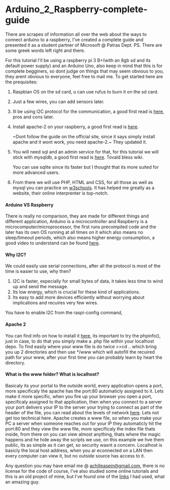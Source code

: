 # Arduino_2_Raspberry-complete-guide
There are scrapes of information all over the web about the ways to connect arduino to a raspberry, I've created a complete guide and presented it as a student partner of Microsoft @ Patras Dept. PS. There are some greek words left right and there.

For this tutorial I'll be using a raspberry pi 3 B+(with an 8gb sd and its default power supply) and an Arduino Uno, also keep in mind that this is for complete begginers, so dont judge on things that may seem obvious to you, they arent obvious to everyone, feel free to mail me.
To get started here are the prequisites:
1. Raspbian OS on the sd card, u can use rufus to burn it on the sd card.
2. Just a few wires, you can add sensors later.
3. Ill be using I2C protocol for the communication, a good first read is [here](https://en.wikipedia.org/wiki/I%C2%B2C), pros and cons later.
4. Install apache-2 on your raspberry, a good first read is [here](https://en.wikipedia.org/wiki/Apache_HTTP_Server).

   ~Dont follow the guide on the official site, since it says simply install apache and it wont work, you need apache-2.~
   They updated it.

5. You will need sql and an admin service for that, for this tutorial we will stick with mysqldb, a good first read is [here](https://en.wikipedia.org/wiki/MySQL). Tovald bless wiki.

   You can use sqlite since its faster but I thought that its more suited for more advanced users.
6. From there we will use PHP, HTML and CSS, for all those as well as mysql you can practice on [w3schools](https://www.w3schools.com/). It has helped me greatly as a website, their online interprenter is top-notch.

#### Arduino VS Raspberry

There is really no comparison, they are made for different things and different application, Arduino is a microcontroller and Raspberry is a microcomputer/microprocessor, the first runs precompiled code and the later has its own OS running at all times on it which also means no sleep/timeout periods, which also means higher energy consumption, a good video to understand can be found [here](https://www.youtube.com/watch?v=7vhvnaWUZjE).

#### Why I2C?

We could easily use serial connections, after all the protocol is most of the time is easier to use, why then?
1. I2C is faster, especially for small bytes of data, it takes less time to wind up and send the message.
2. Its low energy, which is crucial for these kind of applications.
3. Its easy to add more devices efficiently without worrying about implications and recuires very few wires.

You have to enable I2C from the raspi-config command, 

#### Apache 2

You can find info on how to install it [here](https://www.raspberrypi.org/documentation/remote-access/web-server/apache.md), its important to try the phpinfo(), just in case, to do that you simply make a .php file within your localhost depo. To find easily where your www file is do twice >>cd .. which bring you up 2 directories and then use \*/www which will autofill the recuired path for your www, after your first time you can probably learn by heart the directory.

#### What is the www folder? What is localhost?

Basicaly its your portal to the outside world, every application opens a port, more specificaly the apache has the port:80 automaticly assigned to it. Lets make it more specific, when you fire up your browser you open a port, specificaly assigned to that application, then when you connect to a server your port delivers your IP to the server your trying to connect as part of the header of the file, you can read about the levels of network [here](https://en.wikipedia.org/wiki/OSI_model). Lets not get too technical here. Apache creates a www file, so when you make your PC a server when someone reaches out for your IP they automaticly hit the port:80 and they view the www file, more specificaly the index file thats inside, from there on you can view almost anything, thats where the magic happens and he hide away the scripts we use, on this example we hve them public, its as simple as it can get, so security wasnt a concern. Localhost is basicly the local host address, when you ar econnected on a LAN then every computer can view it, but no outside source has access to it.

Any question you may have email me @ achilleasein@gmail.com, there is no license for the code of course, I've also studied some online tutorials and this is an old project of mine, but I've found one of the [links](https://oscarliang.com/raspberry-pi-arduino-connected-i2c/) I had used, what an amazing guy.


